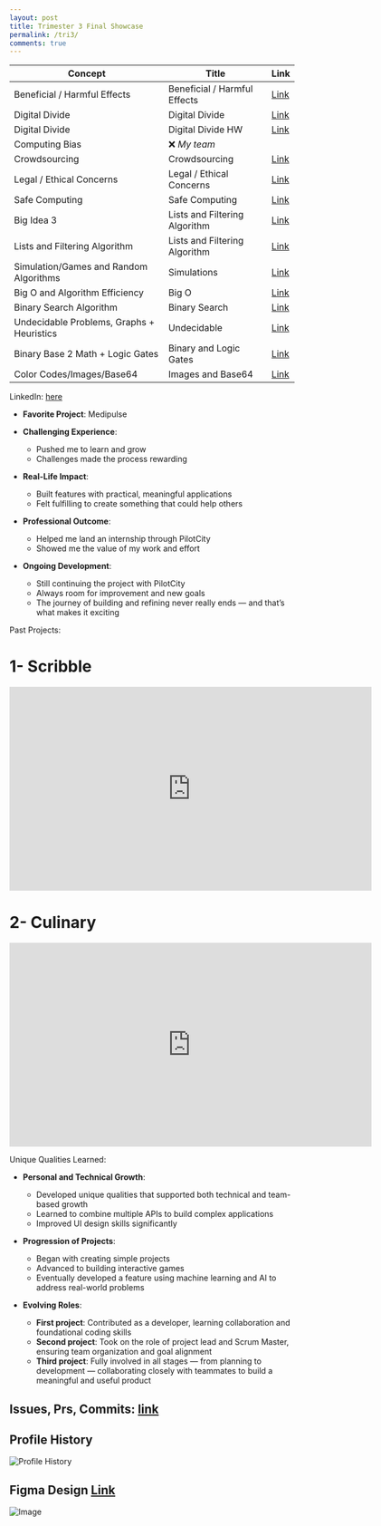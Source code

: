 ```yaml
---
layout: post
title: Trimester 3 Final Showcase
permalink: /tri3/
comments: true
---
```


| Concept                                   | Title                        | Link                                                                                   |
|--------------------------------------------|------------------------------|----------------------------------------------------------------------------------------|
| Beneficial / Harmful Effects               | Beneficial / Harmful Effects | [Link](https://dakshag001.github.io/dakshaggCSP_2025/2025/03/20/teamteach1_IPYNB_2_.html) |
| Digital Divide                            | Digital Divide               | [Link](https://dakshag001.github.io/dakshaggCSP_2025/2025/03/21/teamteach2_IPYNB_2_.html) |
| Digital Divide                            | Digital Divide HW            | [Link](https://dakshag001.github.io/dakshaggCSP_2025/2025/03/21/Digitaldividehw_IPYNB_2_.html) |
| Computing Bias                            | ❌ *My team*                 |                                                                                        |
| Crowdsourcing                             | Crowdsourcing                | [Link](https://dakshag001.github.io/dakshaggCSP_2025/2025/03/25/tt3_IPYNB_2_.html)         |
| Legal / Ethical Concerns                  | Legal / Ethical Concerns     | [Link](https://dakshag001.github.io/dakshaggCSP_2025/2025/03/31/ahaanteamteach_IPYNB_2_.html) |
| Safe Computing                            | Safe Computing               | [Link](https://dakshag001.github.io/dakshaggCSP_2025/2025/04/01/elliotteamteach_IPYNB_2_.html) |
| Big Idea 3                                | Lists and Filtering Algorithm| [Link](https://dakshag001.github.io/dakshaggCSP_2025/2025/04/08/bigidea3_IPYNB_2_.html)      |
| Lists and Filtering Algorithm              | Lists and Filtering Algorithm| [Link](https://dakshag001.github.io/dakshaggCSP_2025/2025/04/08/bigidea3_IPYNB_2_.html)      |
| Simulation/Games and Random Algorithms     | Simulations                  | [Link](https://dakshag001.github.io/dakshaggCSP_2025/2025/04/10/ttsim_IPYNB_2_.html)         |
| Big O and Algorithm Efficiency             | Big O                        | [Link](https://dakshag001.github.io/dakshaggCSP_2025/2025/04/21/bigo_IPYNB_2_.html)          |
| Binary Search Algorithm                    | Binary Search                | [Link](https://dakshag001.github.io/dakshaggCSP_2025/2025/04/07/adiktt47_IPYNB_2_.html)      |
| Undecidable Problems, Graphs + Heuristics  | Undecidable                  | [Link](https://dakshag001.github.io/dakshaggCSP_2025/2025/04/22/undecidable_IPYNB_2_.html)   |
| Binary Base 2 Math + Logic Gates           | Binary and Logic Gates        | [Link](https://dakshag001.github.io/dakshaggCSP_2025/2025/04/28/binary_IPYNB_2_.html)        |
| Color Codes/Images/Base64                  | Images and Base64             | [Link](https://dakshag001.github.io/dakshaggCSP_2025/2025/04/29/peachespeachespeaches_IPYNB_2_.html) |

LinkedIn: [here](https://www.linkedin.com/in/daksha-gowda-03115035b)


- **Favorite Project**: Medipulse

- **Challenging Experience**:
  - Pushed me to learn and grow
  - Challenges made the process rewarding

- **Real-Life Impact**:
  - Built features with practical, meaningful applications
  - Felt fulfilling to create something that could help others

- **Professional Outcome**:
  - Helped me land an internship through PilotCity
  - Showed me the value of my work and effort

- **Ongoing Development**:
  - Still continuing the project with PilotCity
  - Always room for improvement and new goals
  - The journey of building and refining never really ends — and that’s what makes it exciting

Past Projects:

# 1- Scribble 

<iframe width="640" height="360" src="https://www.loom.com/embed/9072cee326a74125b2ad3c8740fe5e47?sid=edf0a3f6-4baf-4862-a959-6d6de26f3915" frameborder="0" webkitallowfullscreen mozallowfullscreen allowfullscreen></iframe>

# 2- Culinary 

<iframe width="640" height="360" src="https://www.loom.com/embed/dac787cc86a643b5a7145e79875654a4?sid=031a6581-3491-48b8-84a7-b7a662c7a2d6" frameborder="0" webkitallowfullscreen mozallowfullscreen allowfullscreen></iframe>

Unique Qualities Learned:

- **Personal and Technical Growth**:
  - Developed unique qualities that supported both technical and team-based growth
  - Learned to combine multiple APIs to build complex applications
  - Improved UI design skills significantly

- **Progression of Projects**:
  - Began with creating simple projects
  - Advanced to building interactive games
  - Eventually developed a feature using machine learning and AI to address real-world problems

- **Evolving Roles**:
  - **First project**: Contributed as a developer, learning collaboration and foundational coding skills
  - **Second project**: Took on the role of project lead and Scrum Master, ensuring team organization and goal alignment
  - **Third project**: Fully involved in all stages — from planning to development — collaborating closely with teammates to build a meaningful and useful product

## Issues, Prs, Commits: [link](https://pages.opencodingsociety.com/login)

## Profile History
![Profile History](https://github.com/user-attachments/assets/08cce853-0378-4e91-8689-964f8040b4db)

## Figma Design [Link](https://www.figma.com/design/Cad4iGXXvomMNn8Yc7ms5l/Analytics-Dashboard--Community-?node-id=2-2522&p=f&t=pDZtBVpZ9jBQ2j4h-0)
![Image](https://github.com/user-attachments/assets/a0ad58a6-f430-42f3-912d-87b32321e414)